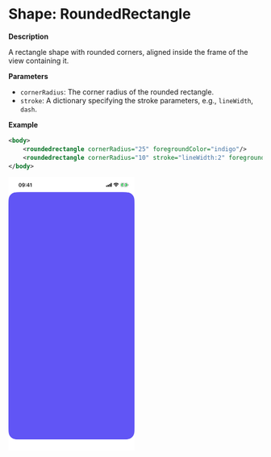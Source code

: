 # Shape: RoundedRectangle

**Description**

A rectangle shape with rounded corners, aligned inside the frame of the view containing it.

**Parameters**

- `cornerRadius`: The corner radius of the rounded rectangle.
- `stroke`: A dictionary specifying the stroke parameters, e.g., `lineWidth`, `dash`.

**Example**

```xml
<body>
    <roundedrectangle cornerRadius="25" foregroundColor="indigo"/>
    <roundedrectangle cornerRadius="10" stroke="lineWidth:2" foregroundColor="teal" padding="20"/>
</body>
```

<img src="/Screenshots/Views/Other/roundedrectangle_1.png" width="250" alt="Screenshot">
